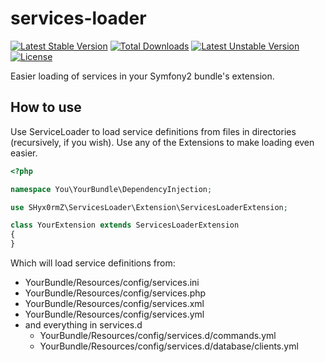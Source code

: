 services-loader
===============
[![Latest Stable Version](http://poser.services.witches.io/ppokatilo/services-loader/v/stable.svg)](https://packagist.org/packages/ppokatilo/services-loader)
[![Total Downloads](http://poser.services.witches.io/ppokatilo/services-loader/downloads.svg)](https://packagist.org/packages/ppokatilo/services-loader)
[![Latest Unstable Version](http://poser.services.witches.io/ppokatilo/services-loader/v/unstable.svg)](https://packagist.org/packages/ppokatilo/services-loader)
[![License](http://poser.services.witches.io/ppokatilo/services-loader/license.svg)](https://packagist.org/packages/ppokatilo/services-loader)

Easier loading of services in your Symfony2 bundle's extension.

## How to use

Use ServiceLoader to load service definitions from files in directories (recursively, if you wish). Use any of the Extensions to make loading even easier.

```php
<?php

namespace You\YourBundle\DependencyInjection;

use SHyx0rmZ\ServicesLoader\Extension\ServicesLoaderExtension;

class YourExtension extends ServicesLoaderExtension
{
}
```

Which will  load service definitions from:

* YourBundle/Resources/config/services.ini
* YourBundle/Resources/config/services.php
* YourBundle/Resources/config/services.xml
* YourBundle/Resources/config/services.yml
* and everything in services.d
  * YourBundle/Resources/config/services.d/commands.yml
  * YourBundle/Resources/config/services.d/database/clients.yml
